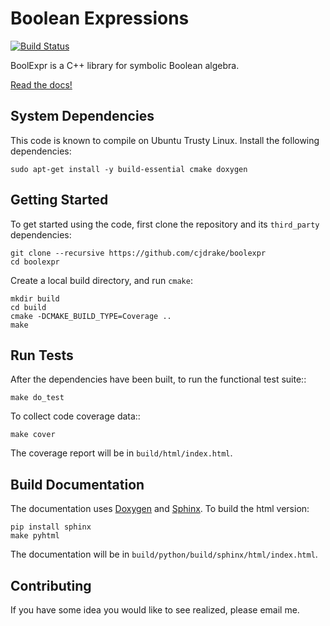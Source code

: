 # Boolean Expressions

[![Build Status](https://travis-ci.org/cjdrake/boolexpr.svg?branch=master)](https://travis-ci.org/cjdrake/boolexpr)

BoolExpr is a C++ library for symbolic Boolean algebra.

[Read the docs!][boolexpr]

## System Dependencies

This code is known to compile on Ubuntu Trusty Linux.
Install the following dependencies:

    sudo apt-get install -y build-essential cmake doxygen

## Getting Started

To get started using the code,
first clone the repository and its `third_party` dependencies:

    git clone --recursive https://github.com/cjdrake/boolexpr
    cd boolexpr

Create a local build directory, and run `cmake`:

    mkdir build
    cd build
    cmake -DCMAKE_BUILD_TYPE=Coverage ..
    make

## Run Tests

After the dependencies have been built,
to run the functional test suite::

    make do_test

To collect code coverage data::

    make cover

The coverage report will be in `build/html/index.html`.

## Build Documentation

The documentation uses [Doxygen][doxygen] and [Sphinx][sphinx].
To build the html version:

    pip install sphinx
    make pyhtml

The documentation will be in `build/python/build/sphinx/html/index.html`.

## Contributing

If you have some idea you would like to see realized,
please email me.

[boolexpr]: http://www.boolexpr.org
[doxygen]: http://www.doxygen.org
[sphinx]: http://www.sphinx-doc.org
